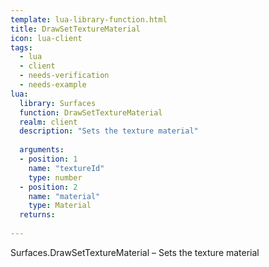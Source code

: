 ```yaml
---
template: lua-library-function.html
title: DrawSetTextureMaterial
icon: lua-client
tags:
  - lua
  - client
  - needs-verification
  - needs-example
lua:
  library: Surfaces
  function: DrawSetTextureMaterial
  realm: client
  description: "Sets the texture material"
  
  arguments:
  - position: 1
    name: "textureId"
    type: number
  - position: 2
    name: "material"
    type: Material
  returns:
    
---
```


<div class="lua__search__keywords">
Surfaces.DrawSetTextureMaterial &#x2013; Sets the texture material
</div>
